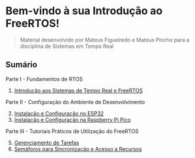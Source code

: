 # Bem-vindo à sua Introdução ao FreeRTOS!

> Material desenvolvido por Mateus Figueiredo e Mateus Pincho para a disciplina de Sistemas em Tempo Real

## Sumário

Parte I - Fundamentos de RTOS
1. [Introdução aos Sistemas de Tempo Real e FreeRTOS](https://github.com/MateusPincho/Introduction-to-FreeRTOS/wiki/Cap-01-%E2%80%90-Introdu%C3%A7%C3%A3o-aos-Sistemas-Operacionais-em-Tempo-Real)

Parte II - Configuração do Ambiente de Desenvolvimento

2. [Instalação e Configuração no ESP32](https://github.com/MateusPincho/Introduction-to-FreeRTOS/wiki/Cap-02-%E2%80%90-Instala%C3%A7%C3%A3o-e-Configura%C3%A7%C3%A3o-no-ESP32)
3. [Instalação e Configuração na Raspberry Pi Pico](https://github.com/MateusPincho/Introduction-to-FreeRTOS/wiki/Cap-03-%E2%80%90-Instala%C3%A7%C3%A3o-e-Configura%C3%A7%C3%A3o-na-Raspberry-Pi-Pico)

Parte III - Tutoriais Práticos de Utilização do FreeRTOS

5. [Gerenciamento de Tarefas](https://github.com/MateusPincho/Introduction-to-FreeRTOS/wiki/Cap-04-%E2%80%90-Gerenciamento-de-Tarefas)
6. [Semáforos para Sincronização e Acesso a Recursos](https://github.com/MateusPincho/Introduction-to-FreeRTOS/wiki/Cap-05-%E2%80%90-Sem%C3%A1foros-para-Sincroniza%C3%A7%C3%A3o-e-Acesso-a-Recursos)
